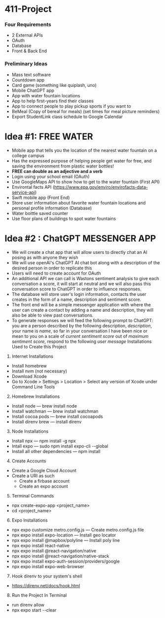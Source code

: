 # 411-Project

### Four Requirements
- 2 External APIs
- OAuth
- Database
- Front & Back End

### Preliminary Ideas
- Mass text software
- Countdown app
- Card game (something like quiplash, uno)
- Mobile ChatGPT app
- App with water fountain locations
- App to help first-years find their classes
- App to connect people to play pickup sports if you want to
- BeMeal (Copy of bereal for meals) (set times for meal picture reminders)
- Export StudentLink class schedule to Google Calendar

# Idea #1: **FREE WATER**

- Mobile app that tells you the location of the nearest water fountain on a college campus
- Has the expressed purpose of helping people get water for free, and saving the environment from plastic water bottles!
- **FREE can double as an adjective and a verb**
- Login using your school email (OAuth)
- Use GoogleMaps API to show how to get to the water fountain (First API)
- Environtal facts API (https://www.epa.gov/enviro/envirofacts-data-service-api)
- Swift mobile app (Front End)
- Store user information about favorite water fountain locations and personal profile information (Database)
- Water boittle saved counter
- Use floor plans of buildings to spot water fountains

# Idea #2 : **ChatGPT MESSENGER APP**
- We will create a chat app that will allow users to directly chat an AI posing as with anyone they wish
- We will use openAI's ChatGPT AI chat bot along with a description of the desired person in order to replicate this 
- Users will need to create account for OAuth
- An additional API we can call is Wastons sentiment analysis to give each conversation a score, it will start at neutral and we will also pass this conversation score to ChatGPT in order to influence responses.
- The database will store user's login information, contacts the user creates in the form of a name, description and sentiment score.
- The front end will be a simple messenger application with where the user can create a contact by adding a name and description, they will also be able to view past conversations. 
- To generate responses we will feed the following prompt to ChatGPT: you are a person described by the following description, *description*, your name is *name*, so far in your conversation I have been nice or mean to you on a scale of *current sentiment score* out of *maximum sentiment score*, respond to the following *user message*
Installations Used to Create this Project

1. Internet Installations

- Install homebrew
- Install nvm (not necessary)
- Download Xcode
- Go to Xcode > Settings > Location > Select any version of Xcode under Command Line Tools

2. Homebrew Installations

- Install node — brew install node
- Install watchman — brew install watchman
- Install cocoa pods — brew install cocoapods
- Install direnv brew — install direnv

3. Node Installations

- Install npx — npm install -g npx
- Intall expo — sudo npm install expo-cli --global
- Install all other dependencies — npm install 

4. Create Accounts
- Create a Google Cloud Account
- Create a URI as such
  - Create a firbase account
  - Create an expo account

5. Terminal Commands

- npx create-expo-app <project_name>
- cd <project_name>

6. Expo Installations

- npx expo customize metro.config.js — Create metro.config.js file
- npx expo install expo-location — Install geo locator  
- npx expo install @mapbox/polyline — Install poly line
- npx expo install react-native
- npx expo install @react-navigation/native
- npx expo install @react-navigation/native-stack
- npx expo install expo-auth-session/providers/google
- npx expo install expo-web-browser

7. Hook direnv to your system's shell

- https://direnv.net/docs/hook.html

8. Run the Project In Terminal

- run direnv allow
- npx expo start --clear
